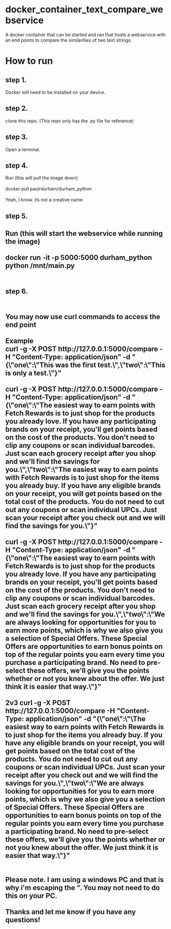 # docker_container_text_compare_webservice
A docker container that can be started and ran that hosts a webservice with an end points to compare the similarities of two text strings.

<h1>How to run</h1>
  <h2>step 1.</h2> Docker will need to be installed on your device. <br/>
  <h2>step 2.</h2> clone this repo. (This repo only has the .py file for reference)<br/>
  <h2>step 3.</h2> Open a terminal. <br/>
  <h2>step 4.</h2> Run (this will pull the image down)<br/>
      <br/>
      docker pull paulrdurham/durham_python <br/>
      <br/>
        Yeah, I know. Its not a creative name. <br/>
  <h2>step 5.<h2/> Run (this will start the webservice while running the image)<br/>
        <br/>
        docker run -it -p 5000:5000 durham_python python /mnt/main.py<br/>
        <br/>
  <h2>step 6.<h2/><br/>
      You may now use curl commands to access the end point<br/>
 <br/>
  Example<br/>
      curl -g -X POST http://127.0.0.1:5000/compare -H "Content-Type: application/json" -d "{\"one\":\"This was the first test.\",\"two\":\"This is only a test.\"}" <br/>
    <br/>
    curl -g -X POST http://127.0.0.1:5000/compare -H "Content-Type: application/json" -d "{\"one\":\"The easiest way to earn points with Fetch Rewards is to just shop for the products you already love. If you have any participating brands on your receipt, you'll get points based on the cost of the products. You don't need to clip any coupons or scan individual barcodes. Just scan each grocery receipt after you shop and we'll find the savings for you.\",\"two\":\"The easiest way to earn points with Fetch Rewards is to just shop for the items you already buy. If you have any eligible brands on your receipt, you will get points based on the total cost of the products. You do not need to cut out any coupons or scan individual UPCs. Just scan your receipt after you check out and we will find the savings for you.\"}"<br/>
    <br/>
    curl -g -X POST http://127.0.0.1:5000/compare -H "Content-Type: application/json" -d "{\"one\":\"The easiest way to earn points with Fetch Rewards is to just shop for the products you already love. If you have any participating brands on your receipt, you'll get points based on the cost of the products. You don't need to clip any coupons or scan individual barcodes. Just scan each grocery receipt after you shop and we'll find the savings for you.\",\"two\":\"We are always looking for opportunities for you to earn more points, which is why we also give you a selection of Special Offers. These Special Offers are opportunities to earn bonus points on top of the regular points you earn every time you purchase a participating brand. No need to pre-select these offers, we'll give you the points whether or not you knew about the offer. We just think it is easier that way.\"}"<br/>
    <br/>
    2v3 curl -g -X POST http://127.0.0.1:5000/compare -H "Content-Type: application/json" -d "{\"one\":\"\The easiest way to earn points with Fetch Rewards is to just shop for the items you already buy. If you have any eligible brands on your receipt, you will get points based on the total cost of the products. You do not need to cut out any coupons or scan individual UPCs. Just scan your receipt after you check out and we will find the savings for you.\",\"two\":\"We are always looking for opportunities for you to earn more points, which is why we also give you a selection of Special Offers. These Special Offers are opportunities to earn bonus points on top of the regular points you earn every time you purchase a participating brand. No need to pre-select these offers, we'll give you the points whether or not you knew about the offer. We just think it is easier that way.\"}"<br/>
    <br/>
    <br/>
  Please note. I am using a windows PC and that is why i'm escaping the ". You may not need to do this on your PC.<br/>
  <br/>
Thanks and let me know if you have any questions! <br/>
  
